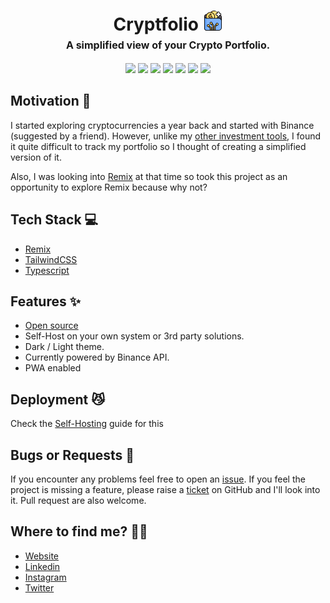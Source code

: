<h1 align="center">
  Cryptfolio <img width="32" height="32" alt="Cryptfolio icon" src="./public/favicons/favicon-32x32.png" />
	<br />
	<p style='font-size: 16px; margin-top: 6px;'>A simplified view of your Crypto Portfolio.</p>
</h1>

<p align="center">
  <a href="https://github.com/AkashRajpurohit/cryptfolio"><img src="https://badgen.net/badge/Open%20Source%20%3F/Yes%21/blue?icon=github" height="20" /></a>
  <a href="https://github.com/AkashRajpurohit/cryptfolio"><img src="https://visitor-badge.laobi.icu/badge?page_id=akashrajpurohit-cryptfolio.visitor-badge" height="20"></a>
  <a href="https://github.com/AkashRajpurohit/cryptfolio/stargazers"><img src="https://img.shields.io/github/stars/AkashRajpurohit/cryptfolio" height="20"></a>
  <a href="https://github.com/AkashRajpurohit/cryptfolio/network/members"><img src="https://img.shields.io/github/forks/AkashRajpurohit/cryptfolio" height="20"></a>
  <a href="https://github.com/AkashRajpurohit/cryptfolio/issues?q=is%3Aopen+is%3Aissue"><img src="https://img.shields.io/github/issues/AkashRajpurohit/cryptfolio" height="20"></a>
  <a href="https://github.com/AkashRajpurohit/cryptfolio/blob/main/LICENSE"><img src="https://img.shields.io/github/license/AkashRajpurohit/cryptfolio" height="20"></a>
  <a href="https://twitter.com/intent/tweet?url=https%3A%2F%2Fgithub.com%2FAkashRajpurohit%2Fcryptfolio"><img src="https://img.shields.io/twitter/url?url=https%3A%2F%2Fgithub.com%2FAkashRajpurohit%2Fcryptfolio" height="20"></a>
</p>

## Motivation 💪
I started exploring cryptocurrencies a year back and started with Binance (suggested by a friend). However, unlike my [other investment tools](https://akashrajpurohit.com/uses/#finance), I found it quite difficult to track my portfolio so I thought of creating a simplified version of it.

Also, I was looking into [Remix](https://remix.run/) at that time so took this project as an opportunity to explore Remix because why not?

## Tech Stack 💻
* [Remix](https://remix.run/)
* [TailwindCSS](https://tailwindcss.com/)
* [Typescript](https://www.typescriptlang.org/)

## Features ✨
- [Open source](https://github.com/AkashRajpurohit/cryptfolio)
- Self-Host on your own system or 3rd party solutions. 
- Dark / Light theme.
- Currently powered by Binance API.
- PWA enabled

## Deployment 😼

Check the [Self-Hosting](./SELF-HOSTING.md) guide for this

## Bugs or Requests 🐛

If you encounter any problems feel free to open an [issue](https://github.com/AkashRajpurohit/cryptfolio/issues/new?template=bug_report.md). If you feel the project is missing a feature, please raise a [ticket](https://github.com/AkashRajpurohit/cryptfolio/issues/new?template=feature_request.md) on GitHub and I'll look into it. Pull request are also welcome.

## Where to find me? 👦🏽
* [Website](https://akashrajpurohit.com/)
* [Linkedin](https://www.linkedin.com/in/AkashRajpurohit)
* [Instagram](https://www.instagram.com/akashwho.codes)
* [Twitter](https://www.twitter.com/AkashWhoCodes)